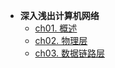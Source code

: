 * **深入浅出计算机网络**
    * [ch01. 概述](01CN/ch01)
    * [ch02. 物理层](01CN/ch02)
    * [ch03. 数据链路层](01CN/ch03)

